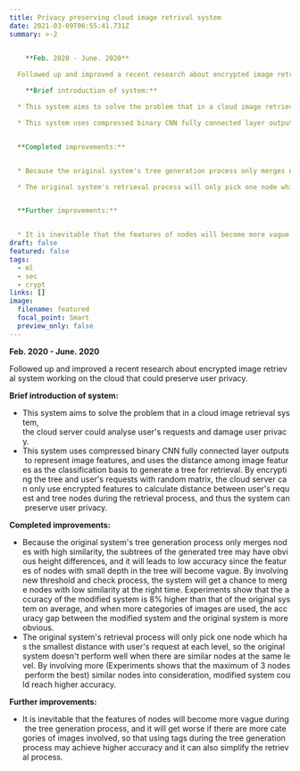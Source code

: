```yaml
---
title: Privacy preserving cloud image retrival system
date: 2021-03-09T06:55:41.731Z
summary: >-2
  

    **Feb. 2020 - June. 2020**

  Followed up and improved a recent research about encrypted image retrieval system working on the cloud that could preserve user privacy.

    **Brief introduction of system:**

  * This system aims to solve the problem that in a cloud image retrieval system, the cloud server could analyse user's requests and damage user privacy.

  * This system uses compressed binary CNN fully connected layer outputs to represent image features, and uses the distance among image features as the classification basis to generate a tree for retrieval. By encrypting the tree and user's requests with random matrix, the cloud server can only use encrypted features to calculate distance between user's request and tree nodes during the retrieval process, and thus the system can preserve user privacy.


  **Completed improvements:**


  * Because the original system's tree generation process only merges nodes with high similarity, the subtrees of the generated tree may have obvious height differences, and it will leads to low accuracy since the features of nodes with small depth in the tree will become vague. By involving new threshold and check process, the system will get a chance to merge nodes with low similarity at the right time. Experiments show that the accuracy of the modified system is 8\% higher than that of the original system on average, and when more categories of images are used, the accuracy gap between the modified system and the original system is more obvious.

  * The original system's retrieval process will only pick one node which has the smallest distance with user's request at each level, so the original system doesn't perform well when there are similar nodes at the same level. By involving more (Experiments shows that the maximum of 3 nodes perform the best) similar nodes into consideration, modified system could reach higher accuracy.


  **Further improvements:**


  * It is inevitable that the features of nodes will become more vague during the tree generation process, and it will get worse if there are more categories of images involved, so that using tags during the tree generation process may achieve higher accuracy and it can also simplify the retrieval process.
draft: false
featured: false
tags:
  - ml
  - sec
  - crypt
links: []
image:
  filename: featured
  focal_point: Smart
  preview_only: false
---
```

  **Feb. 2020 - June. 2020**

Followed up and improved a recent research about encrypted image retrieval system working on the cloud that could preserve user privacy.

  **Brief introduction of system:**

* This system aims to solve the problem that in a cloud image retrieval system, the cloud server could analyse user's requests and damage user privacy.
* This system uses compressed binary CNN fully connected layer outputs to represent image features, and uses the distance among image features as the classification basis to generate a tree for retrieval. By encrypting the tree and user's requests with random matrix, the cloud server can only use encrypted features to calculate distance between user's request and tree nodes during the retrieval process, and thus the system can preserve user privacy.

**Completed improvements:**

* Because the original system's tree generation process only merges nodes with high similarity, the subtrees of the generated tree may have obvious height differences, and it will leads to low accuracy since the features of nodes with small depth in the tree will become vague. By involving new threshold and check process, the system will get a chance to merge nodes with low similarity at the right time. Experiments show that the accuracy of the modified system is 8\% higher than that of the original system on average, and when more categories of images are used, the accuracy gap between the modified system and the original system is more obvious.
* The original system's retrieval process will only pick one node which has the smallest distance with user's request at each level, so the original system doesn't perform well when there are similar nodes at the same level. By involving more (Experiments shows that the maximum of 3 nodes perform the best) similar nodes into consideration, modified system could reach higher accuracy.

**Further improvements:**

* It is inevitable that the features of nodes will become more vague during the tree generation process, and it will get worse if there are more categories of images involved, so that using tags during the tree generation process may achieve higher accuracy and it can also simplify the retrieval process.
